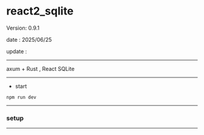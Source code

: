 # react2_sqlite

 Version: 0.9.1

 date    : 2025/06/25

 update :

***

axum + Rust , React SQLite

***
* start

```
npm run dev
```

***
### setup

***
